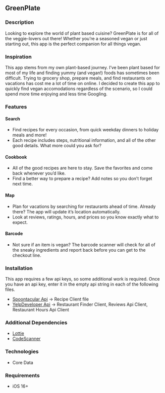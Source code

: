 ## GreenPlate

### Description 
Looking to explore the world of plant based cuisine? GreenPlate is for all of the veggie-lovers out there! Whether you’re a seasoned vegan or just starting out, this app is the perfect companion for all things vegan. 

### Inspiration 
This app stems from my own plant-based journey. I’ve been plant based for most of my life and finding yummy (and vegan!) foods has sometimes been difficult. Trying to grocery shop, prepare meals, and find restaurants on vacations has cost me a lot of time on online. I decided to create this app to quickly find vegan accomodations regardless of the scenario, so I could spend more time enjoying and less time Googling. 

### Features 
#### **Search**
- Find recipes for every occasion, from quick weekday dinners to holiday meals and more! 
- Each recipe includes steps, nutritional information, and all of the other good details. What more could you ask for? 
#### **Cookbook**
- All of the good recipes are here to stay. Save the favorites and come back whenever you’d like. 
- Find a better way to prepare a recipe? Add notes so you don’t forget next time.
#### **Map**
- Plan for vacations by searching for restaurants ahead of time. Already there? The app will update it’s location automatically. 
- Look at reviews, ratings, hours, and prices so you know exactly what to expect.
#### **Barcode**
- Not sure if an item is vegan? The barcode scanner will check for all of the sneaky ingredients and report back before you can get to the checkout line. 

### Installation 
This app requires a few api keys, so some additional work is required. Once you have an api key, enter it in the empty api string in each of the following files. 
- [Spoontacular Api](https://spoonacular.com/food-api) -> Recipe Client file
- [YelpDeveloper Api](https://www.yelp.com/developers) -> Restaurant Finder Client, Reviews Api Client, Restaurant Hours Api Client

### Additional Dependencies 
- [Lottie](https://github.com/airbnb/lottie-ios)
- [CodeScanner](https://github.com/twostraws/CodeScanner)
  
### Technologies 
- Core Data
  
### Requirements 
- iOS 16+ 
